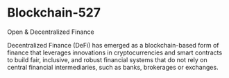 # Blockchain-527
Open &amp; Decentralized Finance

Decentralized Finance (DeFi) has emerged as a blockchain-based form of finance that leverages innovations in cryptocurrencies and smart contracts to build fair, inclusive, and robust financial systems that do not rely on central financial intermediaries, such as banks, brokerages or exchanges. 
